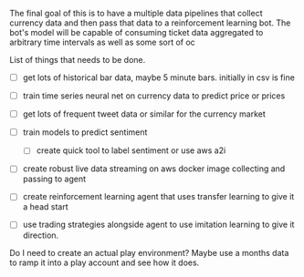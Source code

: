 
The final goal of this is to have a multiple data pipelines that collect currency data
and then pass that data to a reinforcement learning bot. The bot's model will be capable 
of consuming ticket data aggregated to arbitrary time intervals as well as some sort of 
oc


List of things that needs to be done. 

 - [ ] get lots of historical bar data, maybe 5 minute bars. initially in csv is fine
 - [ ] train time series neural net on currency data to predict price or prices
 - [ ] get lots of frequent tweet data or similar for the currency market
 - [ ] train models to predict sentiment 
   - [ ] create quick tool to label sentiment or use aws a2i
 - [ ] create robust live data streaming on aws docker image collecting and passing to agent
 - [ ] create reinforcement learning agent that uses transfer learning to give it a head start
 - [ ] use trading strategies alongside agent to use imitation learning to give it direction. 
 
 
 Do I need to create an actual play environment? Maybe use a months data to ramp it into a play account and see how it does. 
 


